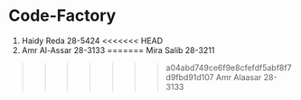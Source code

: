 # Code-Factory
1. Haidy Reda 
28-5424
<<<<<<< HEAD
2. Amr Al-Assar
28-3133
=======
Mira Salib
28-3211
>>>>>>> a04abd749ce6f9e8cfefdf5abf8f7d9fbd91d107
Amr Alaasar
28-3133